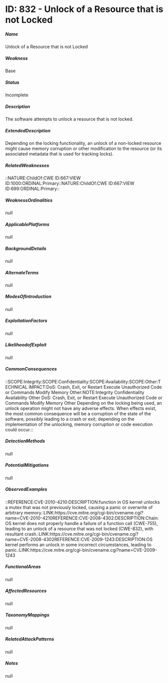 # ID: 832 - Unlock of a Resource that is not Locked
<h5>Name</h5>Unlock of a Resource that is not Locked
<h5>Weakness</h5>Base
<h5>Status</h5>Incomplete
<h5>Description</h5>The software attempts to unlock a resource that is not locked.
<h5>ExtendedDescription</h5>Depending on the locking functionality, an unlock of a non-locked resource might cause memory corruption or other modification to the resource (or its associated metadata that is used for tracking locks).
<h5>RelatedWeaknesses</h5>::NATURE:ChildOf:CWE ID:667:VIEW ID:1000:ORDINAL:Primary::NATURE:ChildOf:CWE ID:667:VIEW ID:699:ORDINAL:Primary::
<h5>WeaknessOrdinalities</h5>null
<h5>ApplicablePlatforms</h5>null
<h5>BackgroundDetails</h5>null
<h5>AlternateTerms</h5>null
<h5>ModesOfIntroduction</h5>null
<h5>ExploitationFactors</h5>null
<h5>LikelihoodofExploit</h5>null
<h5>CommonConsequences</h5>::SCOPE:Integrity:SCOPE:Confidentiality:SCOPE:Availability:SCOPE:Other:TECHNICAL IMPACT:DoS: Crash, Exit, or Restart Execute Unauthorized Code or Commands Modify Memory Other:NOTE:Integrity Confidentiality Availability Other DoS: Crash, Exit, or Restart Execute Unauthorized Code or Commands Modify Memory Other Depending on the locking being used, an unlock operation might not have any adverse effects. When effects exist, the most common consequence will be a corruption of the state of the software, possibly leading to a crash or exit; depending on the implementation of the unlocking, memory corruption or code execution could occur.::
<h5>DetectionMethods</h5>null
<h5>PotentialMitigations</h5>null
<h5>ObservedExamples</h5>::REFERENCE:CVE-2010-4210:DESCRIPTION:function in OS kernel unlocks a mutex that was not previously locked, causing a panic or overwrite of arbitrary memory.:LINK:https://cve.mitre.org/cgi-bin/cvename.cgi?name=CVE-2010-4210REFERENCE:CVE-2008-4302:DESCRIPTION:Chain: OS kernel does not properly handle a failure of a function call (CWE-755), leading to an unlock of a resource that was not locked (CWE-832), with resultant crash.:LINK:https://cve.mitre.org/cgi-bin/cvename.cgi?name=CVE-2008-4302REFERENCE:CVE-2009-1243:DESCRIPTION:OS kernel performs an unlock in some incorrect circumstances, leading to panic.:LINK:https://cve.mitre.org/cgi-bin/cvename.cgi?name=CVE-2009-1243
<h5>FunctionalAreas</h5>null
<h5>AffectedResources</h5>null
<h5>TaxonomyMappings</h5>null
<h5>RelatedAttackPatterns</h5>null
<h5>Notes</h5>null

